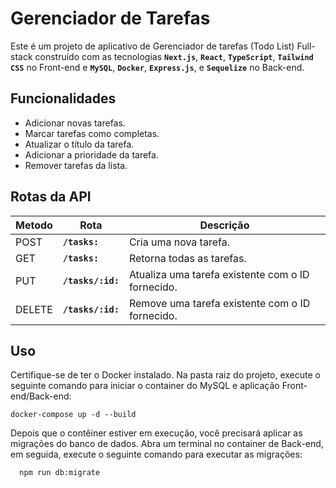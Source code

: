 # Gerenciador de Tarefas 
Este é um projeto de aplicativo de Gerenciador de tarefas (Todo List) Full-stack construído com as tecnologias **`Next.js`**, **`React`**, **`TypeScript`**, **`Tailwind CSS`** no Front-end e **`MySQL`**, **`Docker`**, **`Express.js`**, e **`Sequelize`** no Back-end.

## Funcionalidades
- Adicionar novas tarefas.
- Marcar tarefas como completas.
- Atualizar o título da tarefa.
- Adicionar a prioridade da tarefa.
- Remover tarefas da lista.

## Rotas da API
|Metodo|Rota| Descrição |
|---|---|---|
| POST | **`/tasks:`**| Cria uma nova tarefa.
| GET | **`/tasks:`**| Retorna todas as tarefas.
| PUT | **`/tasks/:id:`** |Atualiza uma tarefa existente com o ID fornecido.
| DELETE | **`/tasks/:id:`**| Remove uma tarefa existente com o ID fornecido.

## Uso
Certifique-se de ter o Docker instalado. Na pasta raiz do projeto, execute o seguinte comando para iniciar o container do MySQL e aplicação Front-end/Back-end:

      
    docker-compose up -d --build

Depois que o contêiner estiver em execução, você precisará aplicar as migrações do banco de dados. Abra um terminal no container de Back-end, em seguida, execute o seguinte comando para executar as migrações:

      npm run db:migrate
